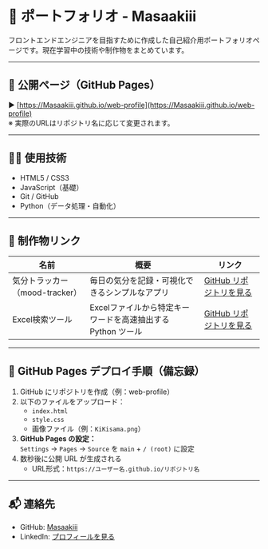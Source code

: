 # 📘 ポートフォリオ - Masaakiii

フロントエンドエンジニアを目指すために作成した自己紹介用ポートフォリオページです。現在学習中の技術や制作物をまとめています。

---

## 🔗 公開ページ（GitHub Pages）

▶️ [https://Masaakiii.github.io/web-profile](https://Masaakiii.github.io/web-profile)  
※ 実際のURLはリポジトリ名に応じて変更されます。

---

## 🧑‍💻 使用技術

- HTML5 / CSS3  
- JavaScript（基礎）  
- Git / GitHub  
- Python（データ処理・自動化）  

---

## 📂 制作物リンク

| 名前 | 概要 | リンク |
|------|------|--------|
| 気分トラッカー（mood-tracker） | 毎日の気分を記録・可視化できるシンプルなアプリ | [GitHub リポジトリを見る](https://github.com/Masaakiii/mood-tracker) |
| Excel検索ツール | Excelファイルから特定キーワードを高速抽出する Python ツール | [GitHub リポジトリを見る](https://github.com/Masaakiii/search_tool) |

---

## 🚀 GitHub Pages デプロイ手順（備忘録）

1. GitHub にリポジトリを作成（例：web-profile）  
2. 以下のファイルをアップロード：
   - `index.html`
   - `style.css`
   - 画像ファイル（例：`KiKisama.png`）  
3. **GitHub Pages の設定：**  
   `Settings` → `Pages` → `Source` を `main` + `/ (root)` に設定  
4. 数秒後に公開 URL が生成される  
   - URL形式：`https://ユーザー名.github.io/リポジトリ名`

---

## 📬 連絡先

- GitHub: [Masaakiii](https://github.com/Masaakiii)  
- LinkedIn: [プロフィールを見る](https://www.linkedin.com/in/35887b364/)
